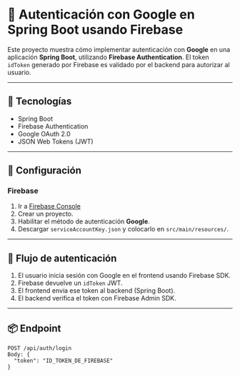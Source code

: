 # 🔐 Autenticación con Google en Spring Boot usando Firebase

Este proyecto muestra cómo implementar autenticación con **Google** en una aplicación **Spring Boot**, utilizando **Firebase Authentication**. El token `idToken` generado por Firebase es validado por el backend para autorizar al usuario.

---

## 🚀 Tecnologías

- Spring Boot
- Firebase Authentication
- Google OAuth 2.0
- JSON Web Tokens (JWT)

---

## 🔧 Configuración

### Firebase

1. Ir a [Firebase Console](https://console.firebase.google.com/)
2. Crear un proyecto.
3. Habilitar el método de autenticación **Google**.
4. Descargar `serviceAccountKey.json` y colocarlo en `src/main/resources/`.

---

## 🔁 Flujo de autenticación

1. El usuario inicia sesión con Google en el frontend usando Firebase SDK.
2. Firebase devuelve un `idToken` JWT.
3. El frontend envía ese token al backend (Spring Boot).
4. El backend verifica el token con Firebase Admin SDK.

---

## 📦 Endpoint

```http
POST /api/auth/login
Body: {
  "token": "ID_TOKEN_DE_FIREBASE"
}
